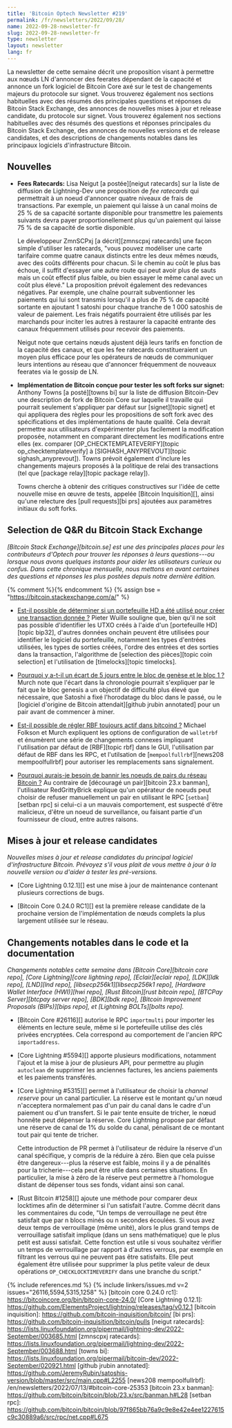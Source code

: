 ```yaml
---
title: 'Bitcoin Optech Newsletter #219'
permalink: /fr/newsletters/2022/09/28/
name: 2022-09-28-newsletter-fr
slug: 2022-09-28-newsletter-fr
type: newsletter
layout: newsletter
lang: fr
---
```

La newsletter de cette semaine décrit une proposition visant à permettre
aux nœuds LN d'annoncer des feerates dépendant de la capacité et annonce
un fork logiciel de Bitcoin Core axé sur le test de changements majeurs
du protocole sur signet. Vous trouverez également nos sections habituelles
avec des résumés des principales questions et réponses du Bitcoin Stack
Exchange, des annonces de nouvelles mises à jour et release candidate,
du protocole sur signet.  Vous trouverez également nos sections habituelles
avec des résumés des questions et réponses principales du Bitcoin Stack
Exchange, des annonces de nouvelles versions et de release candidates,
et des descriptions de changements notables dans les principaux logiciels
d'infrastructure Bitcoin.

## Nouvelles

- **Fees Ratecards:** Lisa Neigut [a postée][neigut ratecards]
  sur la liste de diffusion de Lightning-Dev une proposition de *fee ratecards*
  qui permettrait à un noeud d'annoncer quatre niveaux de frais de transactions.
  Par exemple, un paiement qui laisse à un canal moins de 25 % de sa
  capacité sortante disponible pour transmettre les paiements suivants devra
  payer proportionellement plus qu'un paiement qui laisse 75 % de sa capacité
  de sortie disponible.

  Le développeur ZmnSCPxj [a décrit][zmnscpxj ratecards] une façon simple
  d'utiliser les ratecards, "vous pouvez modéliser une carte tarifaire
  comme quatre canaux distincts entre les deux mêmes nœuds, avec des coûts
  différents pour chacun. Si le chemin au coût le plus bas échoue, il suffit
  d'essayer une autre route qui peut avoir plus de sauts mais un coût
  effectif plus faible, ou bien essayer le même canal avec un coût plus élevé."
  La proposition prévoit également des redevances négatives. Par exemple,
  une chaîne pourrait subventionner les paiements qui lui sont transmis
  lorsqu'il a plus de 75 % de capacité sortante en ajoutant 1 satoshi pour
  chaque tranche de 1 000 satoshis de valeur de paiement. Les frais négatifs
  pourraient être utilisés par les marchands pour inciter les autres à restaurer
  la capacité entrante des canaux fréquemment utilisés pour recevoir des paiements.

  Neigut note que certains nœuds ajustent déjà leurs tarifs en fonction de la
  capacité des canaux, et que les fee ratecards constitueraient un moyen plus
  efficace pour les opérateurs de nœuds de communiquer leurs intentions au réseau
  que d'annoncer fréquemment de nouveaux feerates via le gossip de LN.

- **Implémentation de Bitcoin conçue pour tester les soft forks sur signet:**
  Anthony Towns [a posté][towns bi] sur la liste de diffusion Bitcoin-Dev une
  description de fork de Bitcoin Core sur laquelle il travaille qui pourrait seulement
  s'appliquer par défaut sur [signet][topic signet] et qui appliquera des règles
  pour les propositions de soft fork avec des spécifications et des implémentations
  de haute qualité. Cela devrait permettre aux utilisateurs d'expérimenter plus
  facilement la modification proposée, notamment en comparant directement les
  modifications entre elles (ex. comparer [OP_CHECKTEMPLATEVERIFY][topic
  op_checktemplateverify] à [SIGHASH_ANYPREVOUT][topic sighash_anyprevout]).
  Towns prévoit également d'inclure les changements majeurs proposés à la politique
  de relai des transactions (tel que [package relay][topic package relay]).

    Towns cherche à obtenir des critiques constructives sur l'idée de cette nouvelle
    mise en œuvre de tests, appelée [Bitcoin Inquisition][], ainsi qu'une
    relecture des [pull requests][bi prs] ajoutées aux paramètres initiaux du
    soft forks.

## Selection de Q&R du Bitcoin Stack Exchange

*[Bitcoin Stack Exchange][bitcoin.se] est une des principales places pour les
contributeurs d'Optech pour trouver les réponses à leurs questions---ou lorsque nous
avons quelques instants pour aider les utilisateurs curieux ou confus. Dans cette
chronique mensuelle, nous mettons en avant certaines des questions et réponses les
plus postées depuis notre dernière édition.*

{% comment %}<!-- https://bitcoin.stackexchange.com/search?tab=votes&q=created%3a1m..%20is%3aanswer -->{% endcomment %}
{% assign bse = "https://bitcoin.stackexchange.com/a/" %}

- [Est-il possible de déterminer si un portefeuille HD a été utilisé pour créer une transaction donnée ?]({{bse}}115311)
  Pieter Wuille souligne que, bien qu'il ne soit pas possible d'identifier les UTXO
  créés à l'aide d'un [portefeuille HD][topic bip32], d'autres données onchain peuvent
  être utilisées pour identifier le logiciel du portefeuille, notamment les types
  d'entrées utilisées, les types de sorties créées, l'ordre des entrées et des sorties
  dans la transaction, l'algorithme de [selection des pièces][topic coin selection]
  et l'utilisation de [timelocks][topic timelocks].

- [Pourquoi y a-t-il un écart de 5 jours entre le bloc de genèse et le bloc 1 ?]({{bse}}115344)
  Murch note que l'écart dans la chronologie pourrait s'expliquer par le fait que le
  bloc genesis a un objectif de difficulté plus élevé que nécessaire, que Satoshi a
  fixé l'horodatage du bloc dans le passé, ou le [logiciel d'origine de Bitcoin
  attendait][github jrubin annotated] pour un pair avant de commencer à miner.

- [Est-il possible de régler RBF toujours actif dans bitcoind ?]({{bse}}115360)
  Michael Folkson et Murch expliquent les options de configuration de `walletrbf`
  et énumèrent une série de changements connexes impliquant l'utilisation par
  défaut de [RBF][topic rbf] dans le GUI, l'utilisation par défaut de RBF dans les RPC,
  et l'utilsation de [`mempoolfullrbf`][news208 mempoolfullrbf] pour autoriser les
  remplacements sans signalement.

- [Pourquoi aurais-je besoin de bannir les noeuds de pairs du réseau Bitcoin ?]({{bse}}115183)
  Au contraire de [découragé un pair][bitcoin 23.x banman], l'utilisateur RedGrittyBrick
  explique qu'un opérateur de noeuds peut choisir de refuser manuellement un pair en
  utilisant le RPC [`setban`][setban rpc] si celui-ci a un mauvais comportement, est suspecté d'être malicieux,
  d'être un noeud de surveillance, ou faisant partie d'un fournisseur de cloud, entre autres raisons.

## Mises à jour et release candidates

*Nouvelles mises à jour et release candidates du principal logiciel d'infrastructure Bitcoin.
Prévoyez s'il vous plait de vous mettre à jour à la nouvelle version ou d'aider à tester les pré-versions.*

- [Core Lightning 0.12.1][] est une mise à jour de maintenance contenant plusieurs corrections de bugs.

- [Bitcoin Core 0.24.0 RC1][] est la première release candidate de la prochaine version de l'implémentation
  de nœuds complets la plus largement utilisée sur le réseau.

## Changements notables dans le code et la documentation

*Changements notables cette semaine dans [Bitcoin Core][bitcoin core repo], [Core
Lightning][core lightning repo], [Eclair][eclair repo], [LDK][ldk repo],
[LND][lnd repo], [libsecp256k1][libsecp256k1 repo], [Hardware Wallet
Interface (HWI)][hwi repo], [Rust Bitcoin][rust bitcoin repo], [BTCPay
Server][btcpay server repo], [BDK][bdk repo], [Bitcoin Improvement
Proposals (BIPs)][bips repo], et [Lightning BOLTs][bolts repo].*

- [Bitcoin Core #26116][] autorise le RPC `importmulti` pour importer
  les éléments en lecture seule, même si le portefeuille utilise des clés privées encryptées.
  Cela correspond au comportement de l'ancien RPC `importaddress`.

- [Core Lightning #5594][] apporte plusieurs modifications, notamment
  l'ajout et la mise à jour de plusieurs API, pour permettre au plugin
  `autoclean` de supprimer les anciennes factures, les anciens paiements
  et les paiements transférés.

- [Core Lightning #5315][] permet à l'utilisateur de choisir la
  *channel reserve* pour un canal particulier. La réserve est le
  montant qu'un nœud n'acceptera normalement pas d'un pair du canal dans
  le cadre d'un paiement ou d'un transfert. Si le pair tente ensuite de
  tricher, le nœud honnête peut dépenser la réserve. Core Lightning
  propose par défaut une réserve de canal de 1% du solde du canal,
  pénalisant de ce montant tout pair qui tente de tricher.

    Cette introduction de PR permet à l'utilisateur de réduire la réserve
    d'un canal spécifique, y compris de la réduire à zéro. Bien que cela
    puisse être dangereux---plus la réserve est faible, moins il y a de
    pénalités pour la tricherie---cela peut être utile dans certaines
    situations. En particulier, la mise à zéro de la réserve peut permettre
    à l'homologue distant de dépenser tous ses fonds, vidant ainsi son canal.

- [Rust Bitcoin #1258][] ajoute une méthode pour comparer deux locktimes afin
  de déterminer si l'un satisfait l'autre. Comme décrit dans les commentaires
  du code, "Un temps de verrouillage ne peut être satisfait que par n blocs
  minés ou n secondes écoulées. Si vous avez deux temps de verrouillage
  (même unité), alors le plus grand temps de verrouillage satisfait implique
  (dans un sens mathématique) que le plus petit est aussi satisfait. Cette
  fonction est utile si vous souhaitez vérifier un temps de verrouillage par
  rapport à d'autres verrous, par exemple en filtrant les verrous qui ne
  peuvent pas être satisfaits. Elle peut également être utilisée pour supprimer
  la plus petite valeur de deux opérations `OP_CHECKLOCKTIMEVERIFY` dans une
  branche du script."

{% include references.md %}
{% include linkers/issues.md v=2 issues="26116,5594,5315,1258" %}
[bitcoin core 0.24.0 rc1]: https://bitcoincore.org/bin/bitcoin-core-24.0/
[Core Lightning 0.12.1]: https://github.com/ElementsProject/lightning/releases/tag/v0.12.1
[bitcoin inquisition]: https://github.com/bitcoin-inquisition/bitcoin/
[bi prs]: https://github.com/bitcoin-inquisition/bitcoin/pulls
[neigut ratecards]: https://lists.linuxfoundation.org/pipermail/lightning-dev/2022-September/003685.html
[zmnscpxj ratecards]: https://lists.linuxfoundation.org/pipermail/lightning-dev/2022-September/003688.html
[towns bi]: https://lists.linuxfoundation.org/pipermail/bitcoin-dev/2022-September/020921.html
[github jrubin annotated]: https://github.com/JeremyRubin/satoshis-version/blob/master/src/main.cpp#L2255
[news208 mempoolfullrbf]: /en/newsletters/2022/07/13/#bitcoin-core-25353
[bitcoin 23.x banman]: https://github.com/bitcoin/bitcoin/blob/23.x/src/banman.h#L28
[setban rpc]: https://github.com/bitcoin/bitcoin/blob/97f865bb76a9c9e8e42e4ee1227615c9c30889a6/src/rpc/net.cpp#L675

